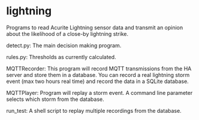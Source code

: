 # lightning
Programs to read Acurite Lightning sensor data and transmit an opinion about the likelihood of a close-by lightning strike.

detect.py:
   The main decision making program.
   
rules.py:
   Thresholds as currently calculated.
   
MQTTRecorder:
   This program will record MQTT transmissions from the HA server and store them in a database.  You can record a real lightning storm event (max two hours real time) and record the data in a SQLite database.
   
MQTTPlayer:
    Program will replay a storm event.  A command line parameter selects which storm from the database.
    
run_test:
   A shell script to replay multiple recordings from the database.
   
